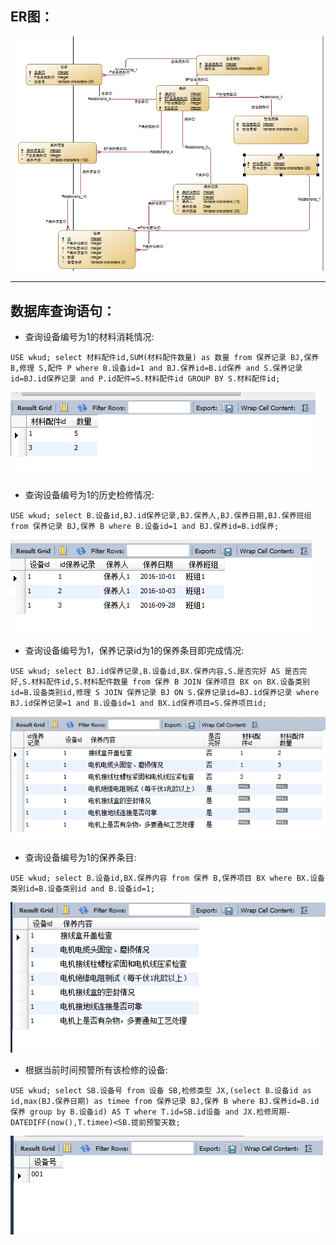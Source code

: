 
## ER图：

![ER图](images/ER.PNG)

***

## 数据库查询语句：
* 查询设备编号为1的材料消耗情况:

`
USE wkud;
select 材料配件id,SUM(材料配件数量) as 数量
from 保养记录 BJ,保养 B,修理 S,配件 P
where B.设备id=1 and BJ.保养id=B.id保养 and S.保养记录id=BJ.id保养记录 and P.id配件=S.材料配件id
GROUP BY S.材料配件id;
`

![图1](images/1.PNG)

* 查询设备编号为1的历史检修情况:

`
USE wkud;
select B.设备id,BJ.id保养记录,BJ.保养人,BJ.保养日期,BJ.保养班组
from 保养记录 BJ,保养 B
where B.设备id=1 and BJ.保养id=B.id保养;
`

![图2](images/2.PNG)

* 查询设备编号为1，保养记录id为1的保养条目即完成情况:

`
USE wkud;
select BJ.id保养记录,B.设备id,BX.保养内容,S.是否完好 AS 是否完好,S.材料配件id,S.材料配件数量
from 保养 B JOIN 保养项目 BX on
BX.设备类别id=B.设备类别id,修理 S JOIN 保养记录 BJ ON S.保养记录id=BJ.id保养记录
where BJ.id保养记录=1 and B.设备id=1 and
BX.id保养项目=S.保养项目id;
`

![图3](images/3.PNG)

* 查询设备编号为1的保养条目:

`
USE wkud;
select B.设备id,BX.保养内容
from 保养 B,保养项目 BX
where BX.设备类别id=B.设备类别id and B.设备id=1;
`

![图4](images/4.PNG)

* 根据当前时间预警所有该检修的设备:

`
USE wkud;
select SB.设备号
from 设备 SB,检修类型 JX,(select B.设备id as id,max(BJ.保养日期) as timee from 保养记录 BJ,保养 B where BJ.保养id=B.id保养 group by B.设备id) AS T
where T.id=SB.id设备 and JX.检修周期-DATEDIFF(now(),T.timee)<SB.提前预警天数;
`

![图5](images/5.PNG)







